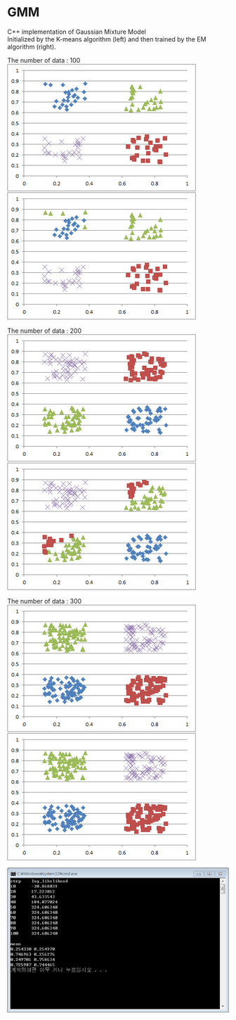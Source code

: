 # GMM
C++ implementation of Gaussian Mixture Model</br>
Initialized by the K-means algorithm (left) and then trained by the EM algorithm (right).</br>

The number of data : 100</br>
![100 KMeans](/capture/100_KMeans.png)
![100 GMM](/capture/100_GMM.png)

The number of data : 200</br>
![200 KMeans](/capture/200_KMeans.png)
![200 GMM](/capture/200_GMM.png)

The number of data : 300</br>
![300 KMeans](/capture/300_GMM.png)
![300 GMM](/capture/300_GMM.png)

![cmd](/capture/cmd.PNG)
